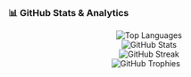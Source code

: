 ### 📊 GitHub Stats & Analytics

  <p align="center">
<img src="https://github-readme-stats.vercel.app/api/top-langs/?username=Mathulan29&layout=compact&theme=default" alt="Top Languages" />
  <br />
  <img src="https://github-readme-stats.vercel.app/api?username=Mathulan29&show_icons=true&theme=default" alt="GitHub Stats" />
  <br />
  <img src="https://github-readme-streak-stats.herokuapp.com/?user=Mathulan29&theme=default" alt="GitHub Streak" />
  <br />
  <img src="https://github-profile-trophy.vercel.app/?username=Mathulan29&theme=(https://github.com/ryo-ma/github-profile-trophy)" alt="GitHub Trophies">
  <br />
</p>
